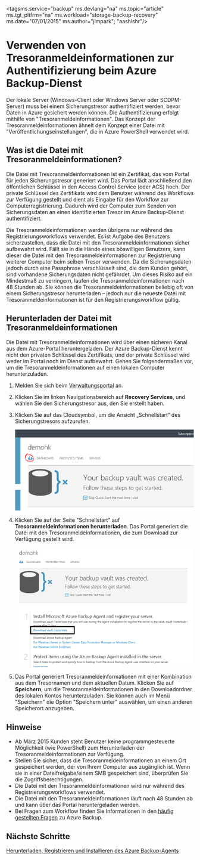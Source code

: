 <properties
   pageTitle="Herunterladen von Tresoranmeldeinformationen in Azure Backup | Microsoft Azure"
   description="Erfahren Sie, wie Sie Ihren Computer mit Tresoranmeldeinformationen beim Sicherungstresor und beim Azure Backup-Dienst authentifizieren."
   services="backup"
   documentationCenter=""
   authors="Jim-Parker"
   manager="shreeshd"
   editor=""/>
<tagsms.service="backup" ms.devlang="na" ms.topic="article" ms.tgt_pltfrm="na" ms.workload="storage-backup-recovery" ms.date="07/01/2015" ms.author="jimpark"; "aashishr"/>

# Verwenden von Tresoranmeldeinformationen zur Authentifizierung beim Azure Backup-Dienst
Der lokale Server (Windows-Client oder Windows Server oder SCDPM-Server) muss bei einem Sicherungstresor authentifiziert werden, bevor Daten in Azure gesichert werden können. Die Authentifizierung erfolgt mithilfe von "Tresoranmeldeinformationen". Das Konzept der Tresoranmeldeinformationen ähnelt dem Konzept einer Datei mit "Veröffentlichungseinstellungen", die in Azure PowerShell verwendet wird.

## Was ist die Datei mit Tresoranmeldeinformationen?
Die Datei mit Tresoranmeldeinformationen ist ein Zertifikat, das vom Portal für jeden Sicherungstresor generiert wird. Das Portal lädt anschließend den öffentlichen Schlüssel in den Access Control Service (oder ACS) hoch. Der private Schlüssel des Zertifikats wird dem Benutzer während des Workflows zur Verfügung gestellt und dient als Eingabe für den Workflow zur Computerregistrierung. Dadurch wird der Computer zum Senden von Sicherungsdaten an einen identifizierten Tresor im Azure Backup-Dienst authentifiziert.

Die Tresoranmeldeinformationen werden übrigens nur während des Registrierungsworkflows verwendet. Es ist Aufgabe des Benutzers sicherzustellen, dass die Datei mit den Tresoranmeldeinformationen sicher aufbewahrt wird. Fällt sie in die Hände eines böswilligen Benutzers, kann dieser die Datei mit den Tresoranmeldeinformationen zur Registrierung weiterer Computer beim selben Tresor verwenden. Da die Sicherungsdaten jedoch durch eine Passphrase verschlüsselt sind, die dem Kunden gehört, sind vorhandene Sicherungsdaten nicht gefährdet. Um dieses Risiko auf ein Mindestmaß zu verringern, laufen die Tresoranmeldeinformationen nach 48 Stunden ab. Sie können die Tresoranmeldeinformationen beliebig oft von einem Sicherungstresor herunterladen – jedoch nur die neueste Datei mit Tresoranmeldeinformationen ist für den Registrierungsworkflow gültig.

## Herunterladen der Datei mit Tresoranmeldeinformationen
Die Datei mit Tresoranmeldeinformationen wird über einen sicheren Kanal aus dem Azure-Portal heruntergeladen. Der Azure Backup-Dienst kennt nicht den privaten Schlüssel des Zertifikats, und der private Schlüssel wird weder im Portal noch im Dienst aufbewahrt. Gehen Sie folgendermaßen vor, um die Tresoranmeldeinformationen auf einen lokalen Computer herunterzuladen.

1.  Melden Sie sich beim [Verwaltungsportal](https://manage.windowsazure.com/) an.
2.  Klicken Sie im linken Navigationsbereich auf **Recovery Services**, und wählen Sie den Sicherungstresor aus, den Sie erstellt haben.
3. Klicken Sie auf das Cloudsymbol, um die Ansicht „Schnellstart“ des Sicherungstresors aufzurufen.

    ![Schnellansicht](./media/backup-azure-backup-download-vc/quickview.png)

4.  Klicken Sie auf der Seite "Schnellstart" auf **Tresoranmeldeinformationen herunterladen**. Das Portal generiert die Datei mit den Tresoranmeldeinformationen, die zum Download zur Verfügung gestellt wird.

    ![Herunterladen](./media/backup-azure-backup-download-vc/downloadvc.png)

5.  Das Portal generiert Tresoranmeldeinformationen mit einer Kombination aus dem Tresornamen und dem aktuellen Datum. Klicken Sie auf **Speichern**, um die Tresoranmeldeinformationen in den Downloadordner des lokalen Kontos herunterzuladen. Sie können auch im Menü "Speichern" die Option "Speichern unter" auswählen, um einen anderen Speicherort anzugeben.

## Hinweise
- Ab März 2015 Kunden steht Benutzer keine programmgesteuerte Möglichkeit (wie PowerShell) zum Herunterladen der Tresoranmeldeinformationen zur Verfügung.
- Stellen Sie sicher, dass die Tresoranmeldeinformationen an einem Ort gespeichert werden, der von Ihrem Computer aus zugänglich ist. Wenn sie in einer Dateifreigabe/einem SMB gespeichert sind, überprüfen Sie die Zugriffsberechtigungen.
- Die Datei mit den Tresoranmeldeinformationen wird nur während des Registrierungsworkflows verwendet.
- Die Datei mit den Tresoranmeldeinformationen läuft nach 48 Stunden ab und kann über das Portal heruntergeladen werden.
- Bei Fragen zum Workflow finden Sie Informationen in den [häufig gestellten Fragen](backup-azure-backup-faq.md) zu Azure Backup.

## Nächste Schritte
[Herunterladen, Registrieren und Installieren des Azure Backup-Agents](backup-azure-backup-download-register)

<!---HONumber=August15_HO6-->